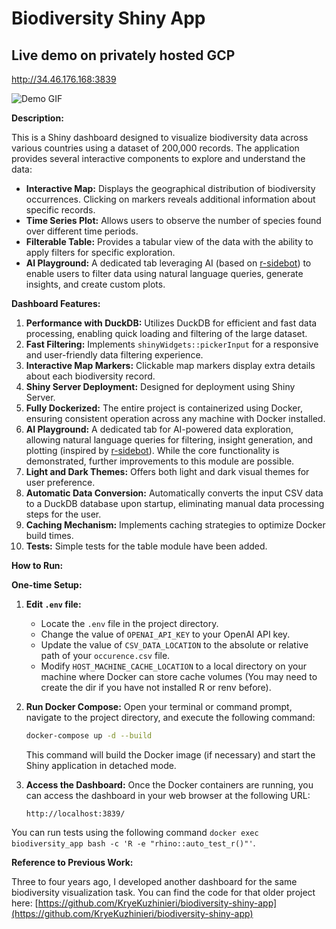 # Biodiversity Shiny App

## Live demo on privately hosted GCP
http://34.46.176.168:3839

![Demo GIF](gif_placeholder)

**Description:**

This is a Shiny dashboard designed to visualize biodiversity data across various countries using a dataset of 200,000 records. The application provides several interactive components to explore and understand the data:

* **Interactive Map:** Displays the geographical distribution of biodiversity occurrences. Clicking on markers reveals additional information about specific records.
* **Time Series Plot:** Allows users to observe the number of species found over different time periods.
* **Filterable Table:** Provides a tabular view of the data with the ability to apply filters for specific exploration.
* **AI Playground:** A dedicated tab leveraging AI (based on [r-sidebot](https://github.com/jcheng5/r-sidebot)) to enable users to filter data using natural language queries, generate insights, and create custom plots.

**Dashboard Features:**

1.  **Performance with DuckDB:** Utilizes DuckDB for efficient and fast data processing, enabling quick loading and filtering of the large dataset.
2.  **Fast Filtering:** Implements `shinyWidgets::pickerInput` for a responsive and user-friendly data filtering experience.
3.  **Interactive Map Markers:** Clickable map markers display extra details about each biodiversity record.
4.  **Shiny Server Deployment:** Designed for deployment using Shiny Server.
5.  **Fully Dockerized:** The entire project is containerized using Docker, ensuring consistent operation across any machine with Docker installed.
6.  **AI Playground:** A dedicated tab for AI-powered data exploration, allowing natural language queries for filtering, insight generation, and plotting (inspired by [r-sidebot](https://github.com/jcheng5/r-sidebot)). While the core functionality is demonstrated, further improvements to this module are possible.
7.  **Light and Dark Themes:** Offers both light and dark visual themes for user preference.
8.  **Automatic Data Conversion:** Automatically converts the input CSV data to a DuckDB database upon startup, eliminating manual data processing steps for the user.
9.  **Caching Mechanism:** Implements caching strategies to optimize Docker build times.
10. **Tests:** Simple tests for the table module have been added.

**How to Run:**

**One-time Setup:**

1.  **Edit `.env` file:**
    * Locate the `.env` file in the project directory.
    * Change the value of `OPENAI_API_KEY` to your OpenAI API key.
    * Update the value of `CSV_DATA_LOCATION` to the absolute or relative path of your `occurence.csv` file.
    * Modify `HOST_MACHINE_CACHE_LOCATION` to a local directory on your machine where Docker can store cache volumes (You may need to create the dir if you have not installed R or renv before).

2.  **Run Docker Compose:**
    Open your terminal or command prompt, navigate to the project directory, and execute the following command:

    ```bash
    docker-compose up -d --build
    ```

    This command will build the Docker image (if necessary) and start the Shiny application in detached mode.

3.  **Access the Dashboard:**
    Once the Docker containers are running, you can access the dashboard in your web browser at the following URL:

    ```
    http://localhost:3839/
    ```

You can run tests using the following command `docker exec biodiversity_app bash -c 'R -e "rhino::auto_test_r()"'`. 

**Reference to Previous Work:**

Three to four years ago, I developed another dashboard for the same biodiversity visualization task. You can find the code for that older project here: [https://github.com/KryeKuzhinieri/biodiversity-shiny-app](https://github.com/KryeKuzhinieri/biodiversity-shiny-app)
